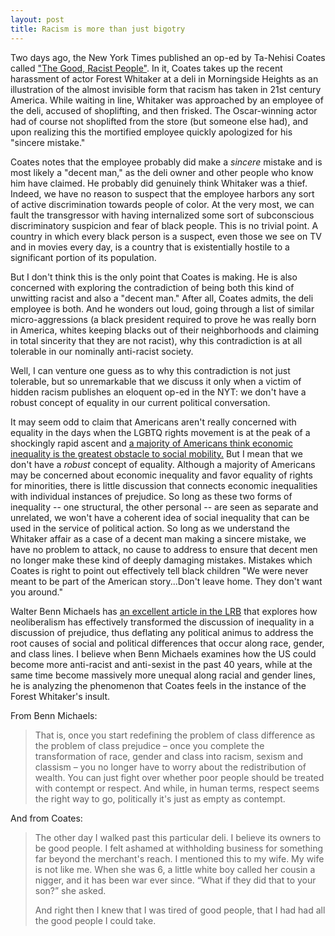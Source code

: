 ```yaml
---
layout: post
title: Racism is more than just bigotry
---
```


Two days ago, the New York Times published an op-ed by Ta-Nehisi Coates called ["The Good, Racist People"](http://www.nytimes.com/2013/03/07/opinion/coates-the-good-racist-people.html). In it, Coates takes up the recent harassment of actor Forest Whitaker at a deli in Morningside Heights as an illustration of the almost invisible form that racism has taken in 21st century America. While waiting in line, Whitaker was approached by an employee of the deli, accused of shoplifting, and then frisked. The Oscar-winning actor had of course not shoplifted from the store (but someone else had), and upon realizing this the mortified employee quickly apologized for his "sincere mistake."

Coates notes that the employee probably did make a _sincere_ mistake and is most likely a "decent man," as the deli owner and other people who know him have claimed. He probably did genuinely think Whitaker was a thief. Indeed, we have no reason to suspect that the employee harbors any sort of active discrimination towards people of color. At the very most, we can fault the transgressor with having internalized some sort of subconscious discriminatory suspicion and fear of black people. This is no trivial point. A country in which every black person is a suspect, even those we see on TV and in movies every day, is a country that is existentially hostile to a significant portion of its population. 

But I don't think this is the only point that Coates is making. He is also concerned with exploring the contradiction of being both this kind of unwitting racist and also a "decent man." After all, Coates admits, the deli employee is both. And he wonders out loud, going through a list of similar micro-aggressions (a black president required to prove he was really born in America, whites keeping blacks out of their neighborhoods and claiming in total sincerity that they are not racist), why this contradiction is at all tolerable in our nominally anti-racist society.

Well, I can venture one guess as to why this contradiction is not just tolerable, but so unremarkable that we discuss it only when a victim of hidden racism publishes an eloquent op-ed in the NYT: we don't have a robust concept of equality in our current political conversation.

It may seem odd to claim that Americans aren't really concerned with equality in the days when the LGBTQ rights movement is at the peak of a shockingly rapid ascent and [a majority of Americans think economic inequality is the greatest obstacle to social mobility.](http://www.americanprogress.org/issues/economy/news/2012/03/05/11193/americans-care-about-economic-inequality) But I mean that we don't have a _robust_ concept of equality. Although a majority of Americans may be concerned about economic inequality and favor equality of rights for minorities, there is little discussion that connects economic inequalities with individual instances of prejudice. So long as these two forms of inequality -- one structural, the other personal -- are seen as separate and unrelated, we won't have a coherent idea of social inequality that can be used in the service of political action. So long as we understand the Whitaker affair as a case of a decent man making a sincere mistake, we have no problem to attack, no cause to address to ensure that decent men no longer make these kind of deeply damaging mistakes. Mistakes which Coates is right to point out effectively tell black children "We were never meant to be part of the American story...Don't leave home. They don't want you around."

Walter Benn Michaels has [an excellent article in the LRB](http://www.lrb.co.uk/v31/n16/walter-benn-michaels/what-matters) that explores how neoliberalism has effectively transformed the discussion of inequality in a discussion of prejudice, thus deflating any political animus to address the root causes of social and political differences that occur along race, gender, and class lines. I believe when Benn Michaels examines how the US could become more anti-racist and anti-sexist in the past 40 years, while at the same time become massively more unequal along racial and gender lines, he is analyzing the phenomenon that Coates feels in the instance of the Forest Whitaker's insult.

From Benn Michaels:

<blockquote>
	<p>That is, once you start redefining the problem of class difference as the problem of class prejudice – once you complete the transformation of race, gender and class into racism, sexism and classism – you no longer have to worry about the redistribution of wealth. You can just fight over whether poor people should be treated with contempt or respect. And while, in human terms, respect seems the right way to go, politically it's just as empty as contempt.</p>
</blockquote>

And from Coates:

<blockquote>
	<p>The other day I walked past this particular deli. I believe its owners to be good people. I felt ashamed at withholding business for something far beyond the merchant's reach. I mentioned this to my wife. My wife is not like me. When she was 6, a little white boy called her cousin a nigger, and it has been war ever since. “What if they did that to your son?” she asked.</p>
	<p>And right then I knew that I was tired of good people, that I had had all the good people I could take.</p>
</blockquote>
